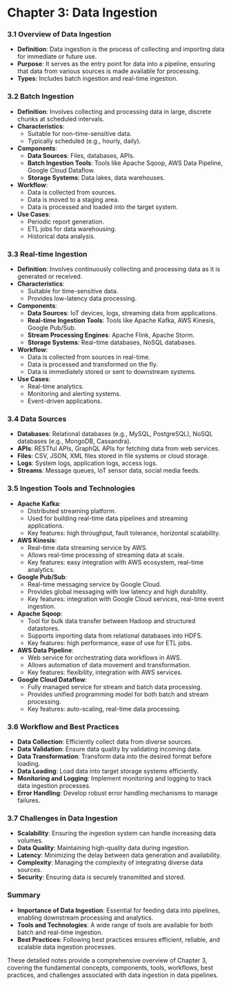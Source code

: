 # Chapter 3: Data Ingestion

### 3.1 Overview of Data Ingestion
- **Definition**: Data ingestion is the process of collecting and importing data for immediate or future use.
- **Purpose**: It serves as the entry point for data into a pipeline, ensuring that data from various sources is made available for processing.
- **Types**: Includes batch ingestion and real-time ingestion.

### 3.2 Batch Ingestion
- **Definition**: Involves collecting and processing data in large, discrete chunks at scheduled intervals.
- **Characteristics**:
  - Suitable for non-time-sensitive data.
  - Typically scheduled (e.g., hourly, daily).
- **Components**:
  - **Data Sources**: Files, databases, APIs.
  - **Batch Ingestion Tools**: Tools like Apache Sqoop, AWS Data Pipeline, Google Cloud Dataflow.
  - **Storage Systems**: Data lakes, data warehouses.
- **Workflow**:
  - Data is collected from sources.
  - Data is moved to a staging area.
  - Data is processed and loaded into the target system.
- **Use Cases**:
  - Periodic report generation.
  - ETL jobs for data warehousing.
  - Historical data analysis.

### 3.3 Real-time Ingestion
- **Definition**: Involves continuously collecting and processing data as it is generated or received.
- **Characteristics**:
  - Suitable for time-sensitive data.
  - Provides low-latency data processing.
- **Components**:
  - **Data Sources**: IoT devices, logs, streaming data from applications.
  - **Real-time Ingestion Tools**: Tools like Apache Kafka, AWS Kinesis, Google Pub/Sub.
  - **Stream Processing Engines**: Apache Flink, Apache Storm.
  - **Storage Systems**: Real-time databases, NoSQL databases.
- **Workflow**:
  - Data is collected from sources in real-time.
  - Data is processed and transformed on the fly.
  - Data is immediately stored or sent to downstream systems.
- **Use Cases**:
  - Real-time analytics.
  - Monitoring and alerting systems.
  - Event-driven applications.

### 3.4 Data Sources
- **Databases**: Relational databases (e.g., MySQL, PostgreSQL), NoSQL databases (e.g., MongoDB, Cassandra).
- **APIs**: RESTful APIs, GraphQL APIs for fetching data from web services.
- **Files**: CSV, JSON, XML files stored in file systems or cloud storage.
- **Logs**: System logs, application logs, access logs.
- **Streams**: Message queues, IoT sensor data, social media feeds.

### 3.5 Ingestion Tools and Technologies
- **Apache Kafka**:
  - Distributed streaming platform.
  - Used for building real-time data pipelines and streaming applications.
  - Key features: high throughput, fault tolerance, horizontal scalability.
- **AWS Kinesis**:
  - Real-time data streaming service by AWS.
  - Allows real-time processing of streaming data at scale.
  - Key features: easy integration with AWS ecosystem, real-time analytics.
- **Google Pub/Sub**:
  - Real-time messaging service by Google Cloud.
  - Provides global messaging with low latency and high durability.
  - Key features: integration with Google Cloud services, real-time event ingestion.
- **Apache Sqoop**:
  - Tool for bulk data transfer between Hadoop and structured datastores.
  - Supports importing data from relational databases into HDFS.
  - Key features: high performance, ease of use for ETL jobs.
- **AWS Data Pipeline**:
  - Web service for orchestrating data workflows in AWS.
  - Allows automation of data movement and transformation.
  - Key features: flexibility, integration with AWS services.
- **Google Cloud Dataflow**:
  - Fully managed service for stream and batch data processing.
  - Provides unified programming model for both batch and stream processing.
  - Key features: auto-scaling, real-time data processing.

### 3.6 Workflow and Best Practices
- **Data Collection**: Efficiently collect data from diverse sources.
- **Data Validation**: Ensure data quality by validating incoming data.
- **Data Transformation**: Transform data into the desired format before loading.
- **Data Loading**: Load data into target storage systems efficiently.
- **Monitoring and Logging**: Implement monitoring and logging to track data ingestion processes.
- **Error Handling**: Develop robust error handling mechanisms to manage failures.

### 3.7 Challenges in Data Ingestion
- **Scalability**: Ensuring the ingestion system can handle increasing data volumes.
- **Data Quality**: Maintaining high-quality data during ingestion.
- **Latency**: Minimizing the delay between data generation and availability.
- **Complexity**: Managing the complexity of integrating diverse data sources.
- **Security**: Ensuring data is securely transmitted and stored.

### Summary
- **Importance of Data Ingestion**: Essential for feeding data into pipelines, enabling downstream processing and analytics.
- **Tools and Technologies**: A wide range of tools are available for both batch and real-time ingestion.
- **Best Practices**: Following best practices ensures efficient, reliable, and scalable data ingestion processes.

These detailed notes provide a comprehensive overview of Chapter 3, covering the fundamental concepts, components, tools, workflows, best practices, and challenges associated with data ingestion in data pipelines.